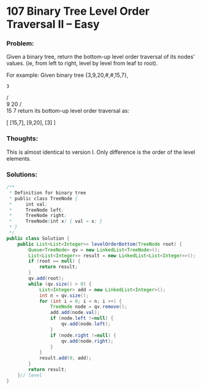 # 107 Binary Tree Level Order Traversal II – Easy


### Problem:



Given a binary tree, return the bottom-up level order traversal of its nodes’ values. (ie, from left to right, level by level from leaf to root).

For example:
Given binary tree {3,9,20,#,#,15,7},

    3
   / \
  9  20
    /  \
   15   7
return its bottom-up level order traversal as:

[
  [15,7],
  [9,20],
  [3]
]

### Thoughts:



This is almost identical to version I. Only difference is the order of the level elements.


### Solutions:

```java
/**
 * Definition for binary tree
 * public class TreeNode {
 *     int val;
 *     TreeNode left;
 *     TreeNode right;
 *     TreeNode(int x) { val = x; }
 * }
 */
public class Solution {
    public List<List<Integer>> levelOrderBottom(TreeNode root) {
        Queue<TreeNode> qv = new LinkedList<TreeNode>();
        List<List<Integer>> result = new LinkedList<List<Integer>>();
        if (root == null) {
            return result;
        }
        qv.add(root);
        while (qv.size() > 0) {
            List<Integer> add = new LinkedList<Integer>();
            int n = qv.size();
            for (int i = 0; i < n; i ++) {
                TreeNode node = qv.remove();
                add.add(node.val);
                if (node.left !=null) {
                    qv.add(node.left);
                }
                if (node.right !=null) {
                    qv.add(node.right);
                }
            }
            result.add(0, add);
        }
        return result;
    }// level
}
```